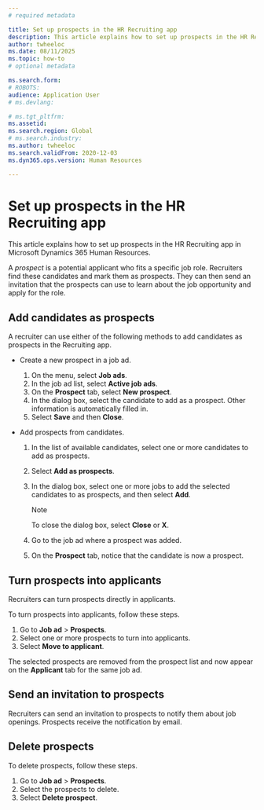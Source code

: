 ```yaml
---
# required metadata

title: Set up prospects in the HR Recruiting app 
description: This article explains how to set up prospects in the HR Recruiting app in Microsoft Dynamics 365 Human Resources.
author: twheeloc
ms.date: 08/11/2025
ms.topic: how-to
# optional metadata

ms.search.form: 
# ROBOTS: 
audience: Application User
# ms.devlang: 

# ms.tgt_pltfrm: 
ms.assetid: 
ms.search.region: Global
# ms.search.industry: 
ms.author: twheeloc
ms.search.validFrom: 2020-12-03
ms.dyn365.ops.version: Human Resources

---
```


# Set up prospects in the HR Recruiting app 

This article explains how to set up prospects in the HR Recruiting app in Microsoft Dynamics 365 Human Resources.

A *prospect* is a potential applicant who fits a specific job role. Recruiters find these candidates and mark them as prospects. They can then send an invitation that the prospects can use to learn about the job opportunity and apply for the role. 


## Add candidates as prospects

A recruiter can use either of the following methods to add candidates as prospects in the Recruiting app.

- Create a new prospect in a job ad.

    1. On the menu, select **Job ads**.
    1. In the job ad list, select **Active job ads**.
    1. On the **Prospect** tab, select **New prospect**.
    1. In the dialog box, select the candidate to add as a prospect. Other information is automatically filled in.
    1. Select **Save** and then **Close**.

- Add prospects from candidates.

    1. In the list of available candidates, select one or more candidates to add as prospects.
    1. Select **Add as prospects**.
    1. In the dialog box, select one or more jobs to add the selected candidates to as prospects, and then select **Add**.

        > [!NOTE]
        > To close the dialog box, select **Close** or **X**.

    1. Go to the job ad where a prospect was added.
    1. On the **Prospect** tab, notice that the candidate is now a prospect.
 
## Turn prospects into applicants

Recruiters can turn prospects directly in applicants. 

To turn prospects into applicants, follow these steps.

1. Go to **Job ad** \> **Prospects**.
1. Select one or more prospects to turn into applicants.
1. Select **Move to applicant**.

The selected prospects are removed from the prospect list and now appear on the **Applicant** tab for the same job ad.

## Send an invitation to prospects

Recruiters can send an invitation to prospects to notify them about job openings. Prospects receive the notification by email.

## Delete prospects

To delete prospects, follow these steps.

1. Go to **Job ad** \> **Prospects**.
1. Select the prospects to delete.
1. Select **Delete prospect**.
